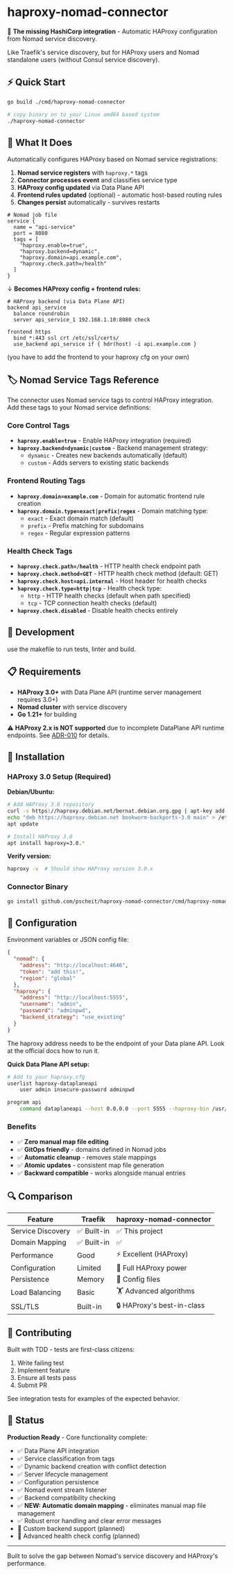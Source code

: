 # haproxy-nomad-connector

🔗 **The missing HashiCorp integration** - Automatic HAProxy configuration from Nomad service discovery.

Like Traefik's service discovery, but for HAProxy users and Nomad standalone users (without Consul service discovery). 

## ⚡ Quick Start

```bash
go build ./cmd/haproxy-nomad-connector

# copy binary on to your Linux amd64 based system
./haproxy-nomad-connector
```

## 🎯 What It Does

Automatically configures HAProxy based on Nomad service registrations:

1. **Nomad service registers** with `haproxy.*` tags
2. **Connector processes event** and classifies service type  
3. **HAProxy config updated** via Data Plane API
4. **Frontend rules updated** (optional) - automatic host-based routing rules
5. **Changes persist** automatically - survives restarts

```nomad
# Nomad job file
service {
  name = "api-service"
  port = 8080
  tags = [
    "haproxy.enable=true",
    "haproxy.backend=dynamic", 
    "haproxy.domain=api.example.com",
    "haproxy.check.path=/health"
  ]
}
```

↓ **Becomes HAProxy config + frontend rules:**

```haproxy
# HAProxy backend (via Data Plane API)
backend api_service
  balance roundrobin
  server api_service_1 192.168.1.10:8080 check
```

```haproxy
frontend https
  bind *:443 ssl crt /etc/ssl/certs/
  use_backend api_service if { hdr(host) -i api.example.com }
```
(you have to add the frontend to your haproxy cfg on your own)

## 🏷️ Nomad Service Tags Reference

The connector uses Nomad service tags to control HAProxy integration. Add these tags to your Nomad service definitions:

### Core Control Tags
- **`haproxy.enable=true`** - Enable HAProxy integration (required)
- **`haproxy.backend=dynamic|custom`** - Backend management strategy:
  - `dynamic` - Creates new backends automatically (default)
  - `custom` - Adds servers to existing static backends

### Frontend Routing Tags  
- **`haproxy.domain=example.com`** - Domain for automatic frontend rule creation
- **`haproxy.domain.type=exact|prefix|regex`** - Domain matching type:
  - `exact` - Exact domain match (default)
  - `prefix` - Prefix matching for subdomains
  - `regex` - Regular expression patterns

### Health Check Tags
- **`haproxy.check.path=/health`** - HTTP health check endpoint path
- **`haproxy.check.method=GET`** - HTTP health check method (default: GET)  
- **`haproxy.check.host=api.internal`** - Host header for health checks
- **`haproxy.check.type=http|tcp`** - Health check type:
  - `http` - HTTP health checks (default when path specified)
  - `tcp` - TCP connection health checks (default)
- **`haproxy.check.disabled`** - Disable health checks entirely

## 🧪 Development

use the makefile to run tests, linter and build.

## 📋 Requirements

- **HAProxy 3.0+** with Data Plane API (runtime server management requires 3.0+)
- **Nomad cluster** with service discovery
- **Go 1.21+** for building

⚠️  **HAProxy 2.x is NOT supported** due to incomplete DataPlane API runtime endpoints. See [ADR-010](docs/adrs/ADR-010-haproxy-3-0-runtime-api-requirement.md) for details.

## 🚀 Installation

### HAProxy 3.0 Setup (Required)

**Debian/Ubuntu:**
```bash
# Add HAProxy 3.0 repository
curl -s https://haproxy.debian.net/bernat.debian.org.gpg | apt-key add -
echo "deb https://haproxy.debian.net bookworm-backports-3.0 main" > /etc/apt/sources.list.d/haproxy.list
apt update

# Install HAProxy 3.0
apt install haproxy=3.0.*
```

**Verify version:**
```bash
haproxy -v  # Should show HAProxy version 3.0.x
```

### Connector Binary
```bash
go install github.com/pscheit/haproxy-nomad-connector/cmd/haproxy-nomad-connector@latest
```

## 📖 Configuration

Environment variables or JSON config file:

```json
{
  "nomad": {
    "address": "http://localhost:4646",
    "token": "add this!",
    "region": "global"
  },
  "haproxy": {
    "address": "http://localhost:5555", 
    "username": "admin",
    "password": "adminpwd",
    "backend_strategy": "use_existing"
  }
}
```

The haproxy address needs to be the endpoint of your Data plane API. Look at the official docs how to run it.

**Quick Data Plane API setup:**
```bash
# Add to your haproxy.cfg
userlist haproxy-dataplaneapi
    user admin insecure-password adminpwd

program api
    command dataplaneapi --host 0.0.0.0 --port 5555 --haproxy-bin /usr/sbin/haproxy --config-file /etc/haproxy/haproxy.cfg --reload-cmd "systemctl reload haproxy" --reload-delay 5 --userlist haproxy-dataplaneapi
```

### Benefits

- ✅ **Zero manual map file editing**
- ✅ **GitOps friendly** - domains defined in Nomad jobs
- ✅ **Automatic cleanup** - removes stale mappings
- ✅ **Atomic updates** - consistent map file generation
- ✅ **Backward compatible** - works alongside manual entries

## 🔍 Comparison

| Feature | Traefik | haproxy-nomad-connector |
|---------|---------|-------------------------|
| Service Discovery | ✅ Built-in | ✅ This project |
| Domain Mapping | ✅ Built-in | ✅  |
| Performance | Good | ⚡ Excellent (HAProxy) |  
| Configuration | Limited | 🎯 Full HAProxy power |
| Persistence | Memory | 💾 Config files |
| Load Balancing | Basic | 🏋️ Advanced algorithms |
| SSL/TLS | Built-in | 🔒 HAProxy's best-in-class |

## 🤝 Contributing

Built with TDD - tests are first-class citizens:

1. Write failing test
2. Implement feature  
3. Ensure all tests pass
4. Submit PR

See integration tests for examples of the expected behavior.

## 📝 Status

**Production Ready** - Core functionality complete:

- ✅ Data Plane API integration
- ✅ Service classification from tags
- ✅ Dynamic backend creation with conflict detection
- ✅ Server lifecycle management
- ✅ Configuration persistence
- ✅ Nomad event stream listener
- ✅ Backend compatibility checking
- ✅ **NEW: Automatic domain mapping** - eliminates manual map file management
- ✅ Robust error handling and clear error messages
- 🔄 Custom backend support (planned)
- 🔄 Advanced health check config (planned)

---

Built to solve the gap between Nomad's service discovery and HAProxy's performance.
